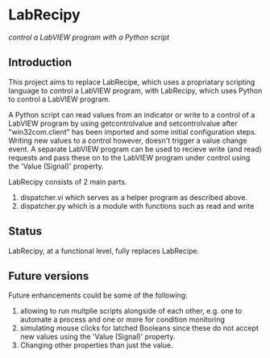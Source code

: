 # LabRecipy
_control a LabVIEW program with a Python script_

## Introduction
This project aims to replace LabRecipe, which uses a propriatary scripting language to control a LabVIEW program, with LabRecipy, which uses Python to control a LabVIEW program.

A Python script can read values from an indicator or write to a control of a LabVIEW program by using getcontrolvalue and setcontrolvalue after "win32com.client" has been imported and some initial configuration steps. Writing new values to a control however, doesn't trigger a value change event. A separate LabVIEW program can be used to recieve write (and read) requests and pass these on to the LabVIEW program under control using the 'Value (Signal)' property.

LabRecipy consists of 2 main parts.
1) dispatcher.vi which serves as a helper program as described above.
2) dispatcher.py which is a module with functions such as read and write

## Status
LabRecipy, at a functional level, fully replaces LabRecipe.

## Future versions
Future enhancements could be some of the following:
1) allowing to run multplie scripts alongside of each other, e.g. one to automate a process and one or more for condition monitoring
2) simulating mouse clicks for latched Booleans since these do not accept new values using the 'Value (Signal)' property.
3) Changing other properties than just the value.
